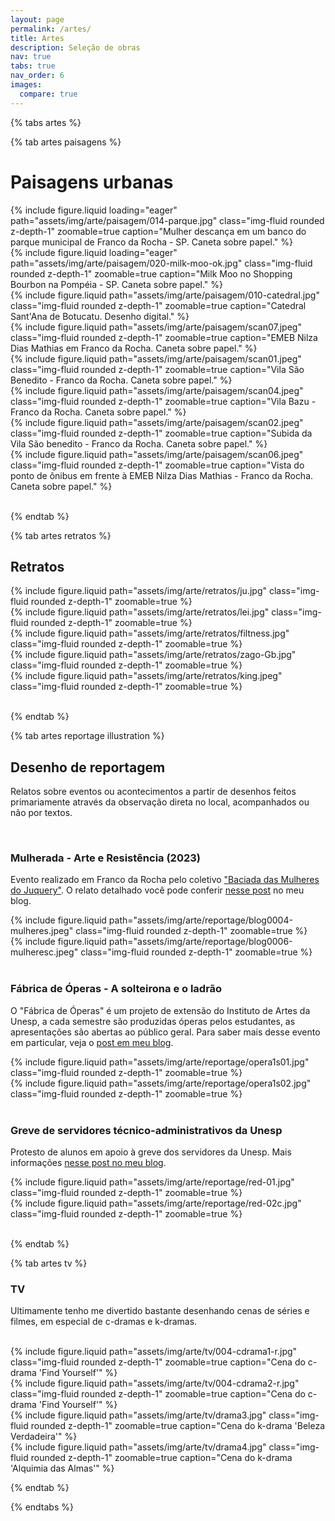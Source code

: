 ```yaml
---
layout: page
permalink: /artes/
title: Artes
description: Seleção de obras
nav: true
tabs: true
nav_order: 6
images:
  compare: true
---
```


{% tabs artes %}

{% tab artes paisagens %}

# Paisagens urbanas

<div class="row mt-3">
    <div class="col-sm mt-3 mt-md-0">
        {% include figure.liquid loading="eager" path="assets/img/arte/paisagem/014-parque.jpg" class="img-fluid rounded z-depth-1" zoomable=true caption="Mulher descança em um banco do parque municipal de Franco da Rocha - SP. Caneta sobre papel." %}
    </div>
    <div class="col-sm mt-3 mt-md-0">
        {% include figure.liquid loading="eager" path="assets/img/arte/paisagem/020-milk-moo-ok.jpg" class="img-fluid rounded z-depth-1" zoomable=true caption="Milk Moo no Shopping Bourbon na Pompéia - SP. Caneta sobre papel." %}
    </div>
</div>
<div class="row mt-3">
    <div class="col-sm mt-3 mt-md-0">
        {% include figure.liquid path="assets/img/arte/paisagem/010-catedral.jpg" class="img-fluid rounded z-depth-1" zoomable=true caption="Catedral Sant'Ana de Botucatu. Desenho digital." %}
    </div>
    <div class="col-sm mt-3 mt-md-0">
        {% include figure.liquid path="assets/img/arte/paisagem/scan07.jpeg" class="img-fluid rounded z-depth-1" zoomable=true caption="EMEB Nilza Dias Mathias em Franco da Rocha. Caneta sobre papel." %}
    </div>
</div>
<div class="row mt-3">
    <div class="col-sm mt-3 mt-md-0">
        {% include figure.liquid path="assets/img/arte/paisagem/scan01.jpeg" class="img-fluid rounded z-depth-1" zoomable=true caption="Vila São Benedito - Franco da Rocha. Caneta sobre papel." %}
    </div>
    <div class="col-sm mt-3 mt-md-0">
        {% include figure.liquid path="assets/img/arte/paisagem/scan04.jpeg" class="img-fluid rounded z-depth-1" zoomable=true caption="Vila Bazu - Franco da Rocha. Caneta sobre papel." %}
    </div>
  </div>
  <div class="row mt-3">
    <div class="col-sm mt-3 mt-md-0">
        {% include figure.liquid path="assets/img/arte/paisagem/scan02.jpeg" class="img-fluid rounded z-depth-1" zoomable=true caption="Subida da Vila São benedito - Franco da Rocha. Caneta sobre papel." %}
    </div>
    <div class="col-sm mt-3 mt-md-0">
        {% include figure.liquid path="assets/img/arte/paisagem/scan06.jpeg" class="img-fluid rounded z-depth-1" zoomable=true caption="Vista do ponto de ônibus em frente à EMEB Nilza Dias Mathias - Franco da Rocha. Caneta sobre papel." %}
    </div>
</div>

<br>

{% endtab %}

{% tab artes retratos %}

## Retratos

<div class="row mt-3">
    <div class="col-sm mt-3 mt-md-0">
        {% include figure.liquid path="assets/img/arte/retratos/ju.jpg" class="img-fluid rounded z-depth-1" zoomable=true %}
    </div>
    <div class="col-sm mt-3 mt-md-0">
        {% include figure.liquid path="assets/img/arte/retratos/lei.jpg" class="img-fluid rounded z-depth-1" zoomable=true %}
    </div>
</div>
<div class="row mt-3">
    <div class="col-sm mt-3 mt-md-0">
        {% include figure.liquid path="assets/img/arte/retratos/filtness.jpg" class="img-fluid rounded z-depth-1" zoomable=true %}
    </div>
    <div class="col-sm mt-3 mt-md-0">
        {% include figure.liquid path="assets/img/arte/retratos/zago-Gb.jpg" class="img-fluid rounded z-depth-1" zoomable=true %}
    </div>
</div>
<div class="row mt-3">
    <div class="col-sm mt-3 mt-md-0">
        {% include figure.liquid path="assets/img/arte/retratos/king.jpeg" class="img-fluid rounded z-depth-1" zoomable=true %}
    </div>
    <div class="col-sm mt-3 mt-md-0">
    </div>
</div>

<br>

{% endtab %}

{% tab artes reportage illustration %}

## Desenho de reportagem

Relatos sobre eventos ou acontecimentos a partir de desenhos feitos primariamente através da observação direta no local, acompanhados ou não por textos.

<br>

### Mulherada - Arte e Resistência (2023)

Evento realizado em Franco da Rocha pelo coletivo ["Baciada das Mulheres do Juquery"](https://web.facebook.com/baciadadasmulheres). O relato detalhado você pode conferir [nesse post](https://desenhoserelatos.blogspot.com/2023/03/mulherada-arte-e-resistencia.html) no meu blog.

<div class="row mt-3">
    <div class="col-sm mt-3 mt-md-0">
        {% include figure.liquid path="assets/img/arte/reportage/blog0004-mulheres.jpeg" class="img-fluid rounded z-depth-1" zoomable=true %}
    </div>
    <div class="col-sm mt-3 mt-md-0">
        {% include figure.liquid path="assets/img/arte/reportage/blog0006-mulheresc.jpeg" class="img-fluid rounded z-depth-1" zoomable=true %}
    </div>
</div>

<br>

### Fábrica de Óperas - A solteirona e o ladrão

O "Fábrica de Óperas" é um projeto de extensão do Instituto de Artes da Unesp, a cada semestre são produzidas óperas pelos estudantes, as apresentações são abertas ao público geral. Para saber mais desse evento em particular, veja o [post em meu blog](https://desenhoserelatos.blogspot.com/2023/08/fabrica-de-operas-solteirona-e-o-ladrao.html).

<div class="row mt-3">
    <div class="col-sm mt-3 mt-md-0">
        {% include figure.liquid path="assets/img/arte/reportage/opera1s01.jpg" class="img-fluid rounded z-depth-1" zoomable=true %}
    </div>
    <div class="col-sm mt-3 mt-md-0">
        {% include figure.liquid path="assets/img/arte/reportage/opera1s02.jpg" class="img-fluid rounded z-depth-1" zoomable=true %}
    </div>
</div>

<br>

### Greve de servidores técnico-administrativos da Unesp

Protesto de alunos em apoio à greve dos servidores da Unesp. Mais informações [nesse post no meu blog](https://desenhoserelatos.blogspot.com/2023/12/greve-de-servidores-tecnico.html).

<div class="row mt-3">
    <div class="col-sm mt-3 mt-md-0">
        {% include figure.liquid path="assets/img/arte/reportage/red-01.jpg" class="img-fluid rounded z-depth-1" zoomable=true %}
    </div>
    <div class="col-sm mt-3 mt-md-0">
        {% include figure.liquid path="assets/img/arte/reportage/red-02c.jpg" class="img-fluid rounded z-depth-1" zoomable=true %}
    </div>
</div>

<br>

{% endtab %}

{% tab artes tv %}

### TV

Ultimamente tenho me divertido bastante desenhando cenas de séries e filmes, em especial de c-dramas e k-dramas.
<br><br>

<div class="row mt-3">
    <div class="col-sm mt-3 mt-md-0">
        {% include figure.liquid path="assets/img/arte/tv/004-cdrama1-r.jpg" class="img-fluid rounded z-depth-1" zoomable=true caption="Cena do c-drama 'Find Yourself'" %}
    </div>
    <div class="col-sm mt-3 mt-md-0">
        {% include figure.liquid path="assets/img/arte/tv/004-cdrama2-r.jpg" class="img-fluid rounded z-depth-1" zoomable=true caption="Cena do c-drama 'Find Yourself'" %}
    </div>
</div>
<div class="row mt-3">
    <div class="col-sm mt-3 mt-md-0">
        {% include figure.liquid path="assets/img/arte/tv/drama3.jpg" class="img-fluid rounded z-depth-1" zoomable=true caption="Cena do k-drama 'Beleza Verdadeira'" %}
    </div>
    <div class="col-sm mt-3 mt-md-0">
        {% include figure.liquid path="assets/img/arte/tv/drama4.jpg" class="img-fluid rounded z-depth-1" zoomable=true caption="Cena do k-drama 'Alquimia das Almas'" %}
    </div>
</div>


{% endtab %}

{% endtabs %}
